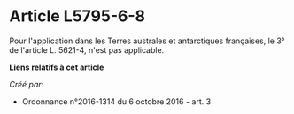 # Article L5795-6-8

Pour l'application dans les Terres australes et antarctiques françaises, le 3° de l'article L. 5621-4, n'est pas applicable.

**Liens relatifs à cet article**

_Créé par_:

  - Ordonnance n°2016-1314 du 6 octobre 2016 - art. 3
